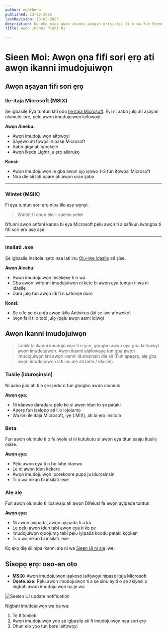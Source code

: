 ```yaml
---
author: eyhthenn
published: 13-02-2025
lastRevision: 13-02-2025
description: Kọ ẹkọ nipa awọn ikanni pinpin oriṣiriṣi ti o wa fun Seenn UI
title: Awọn ikanni Pinni Ui

---
```


# Sieen Moi: Awọn ọna fifi sori ẹrọ ati awọn ikanni imudojuiwọn

## Awọn aṣayan fifi sori ẹrọ

### Ile-itaja Microsoft (MSIX)

Ṣe igbasilẹ Ẹya tuntun lati ọdọ
[Ile itaja Microsoft](https://www.microsoft.com/store). Eyi ni aabo julọ ati
aṣayan olumulo-ore, pẹlu awọn imudojuiwọn laifọwọyi.

**Awọn Aleebu:**

* Awọn imudojuiwọn aifọwọyi
* Ṣayẹwo ati fọwọsi nipasẹ Microsoft
* Aabo giga ati igbẹkẹle
* Awọn ikede Lightr ju ẹrọ ailorukọ

**Konsi:**

* Awọn imudojuiwọn le gba awọn ọjọ iṣowo 1-3 fun ifọwọsi Microsoft
* Nira diẹ sii lati paarẹ ati awọn ọran ijabọ

***

### Wintet (MSIX)

Fi ẹya tuntun sori ẹrọ nipa lilo aṣẹ wọnyi:

> Wintet fi ohun elo - saelen.seleii

Nfunni awọn anfani kanna bi ẹya Microsoft pẹlu awọn ti a ṣafikun
iwongba ti fifi sori ẹrọ aṣẹ aṣẹ.

***

### insilati .exe

Ṣe igbasilẹ insitola iṣeto naa lati inu
[Oju-iwe idasilẹ](https://github.com/eythaann/Seelen-UI/releases) ati ṣiṣe.

**Awọn Aleebu:**

* Awọn imudojuiwọn lẹsẹkẹsẹ ti o wa
* Gba awọn iwifunni imudojuiwọn ni kete bi awọn ẹya tuntun ti wa ni idasilẹ
* Dara julọ fun awọn idi ti n ṣatunṣe duro

**Konsi:**

* Ṣe o le ṣe okunfa awọn ikilọ Antivirus (kii ṣe iwe afọwọkọ)
* Iwọn faili ti o tobi julọ (pẹlu awọn aami idiwọ)

## Awọn ikanni imudojuiwọn

> Laibikita ikanni imudojuiwọn ti o yan, gbogbo awọn ẹya gba laifọwọyi
> awọn imudojuiwọn. Awọn ikanni alailowaya tun gba awọn imudojuiwọn lati awọn ikanni iduroṣinṣin diẹ sii
> (Fun apẹẹrẹ, alẹ gba awọn imudojuiwọn lati inu alẹ ati beta / idasilẹ).

### Tusilẹ (iduroṣinṣin)

Ni aabo julọ ati ti a ṣe iṣeduro fun gbogbo awọn olumulo.

**Awọn ẹya:**

* Ni idanwo daradara pẹlu ko si awọn idun to ṣe pataki
* Apẹrẹ fun iṣelọpọ ati lilo lojojumọ
* Wa lori ile itaja Microsoft, iyẹ (.MIX), ati bi ẹrọ insitola

### Beta

Fun awọn olumulo ti o fẹ iwọle si ni kutukutu si awọn ẹya titun ṣaaju itusilẹ osise.

**Awọn ẹya:**

* Pẹlu awọn ẹya ti n bọ labẹ idanwo
* Le ni awọn idun kekere
* Awọn imudojuiwọn loorekoore pupọ ju idurosinsin
* Ti o wa nikan bi insilati .exe

### Alẹ alẹ

Fun awọn olumulo ti ilọsiwaju ati awọn Difelusi fẹ awọn ayipada tuntun.

**Awọn ẹya:**

* Ni awọn ayipada, awọn ayipada ti a kù
* Le pẹlu awọn idun tabi awọn ẹya ti ko pe
* Imudojuiwọn ojoojumọ tabi pẹlu iyipada koodu pataki kọọkan
* Ti o wa nikan bi insilati .exe

Kọ ẹkọ diẹ sii nipa ikanni alẹ ni wa
[Sieen Ui ni alẹ](https://seelen.io/blog/nightly) iwe.

## Sisopọ ẹrọ: oso-an oto

* **MSIX:** Awọn imudojuiwọn iṣakoso laifọwọyi nipasẹ itaja Microsoft
* **Oṣete.exe:** Pẹlu awọn imudojuiwọn ti a ṣe sinu eyiti o ṣe akiyesi ọ nigbati awọn imudojuiwọn ba jẹ
  wa

![Seelen UI update notification](https://github.com/Seelen-Inc/slu-blog/blob/master/blog/seelen-ui-distribution-channels/image.png?raw=true)

Nigbati imudojuiwọn wa ba wa:

1. Tẹ Ifitonileti
2. Awọn imudojuiwọn yoo ṣe igbasilẹ ati fi imudojuiwọn naa sori ẹrọ
3. Ohun elo yoo tun bẹrẹ laifọwọyi
